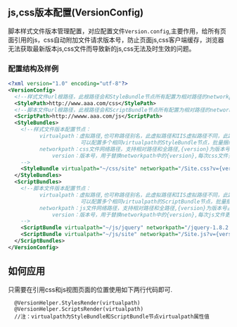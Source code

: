 ## js,css版本配置(VersionConfig)

脚本样式文件版本管理配置，对应配置文件```Version.config```,主要作用，给所有页面引用的js，css自动附加文件请求版本号，防止页面js,css客户端缓存，浏览器无法获取最新版本js,css文件而导致新的js,css无法及时生效的问题。

### 配置结构及样例
```xml
<?xml version="1.0" encoding="utf-8"?>
<VersionConfig>
  <!--样式文件url根路径，此根路径会和StyleBundle节点所有配置为相对路径的networkpath属性值进行拼接，得到每个css的完全请求路径-->
  <StylePath>http://www.aaa.com/css</StylePath>
  <!--脚本文件url根路径，此根路径会和ScriptBundle节点所有配置为相对路径的networkpath属性值进行拼接,得到每个js的完全请求路径-->
  <ScriptPath>http://wwww.aaa.com/js</ScriptPath>
  <StyleBundles>
    <!--样式文件版本配置节点：
          virtualpath：虚拟路径,也可称路径别名，此虚拟路径和IIS虚拟路径不同，此路径可任意定义，
                       可以配置多个相同virtualpath的StyleBundle节点，批量捆绑下载一组css
          networkpath：css文件网络路径，支持相对路径和全路径,{version}为版本号占位参数
              version：版本号，用于替换networkpath中的{version},每次css文件更新则需要更改其版本号
    -->
    <StyleBundle virtualpath="~/css/site" networkpath="/Site.css?v={version}" version="1.0.0"/>
  </StyleBundles>
  <ScriptBundles>
    <!--脚本文件版本配置节点：
          virtualpath：虚拟路径,也可称路径别名，此虚拟路径和IIS虚拟路径不同，此路径可任意定义，
                       可以配置多个相同virtualpath的ScriptBundle节点，批量捆绑下载一组js
          networkpath：js文件网络路径，支持相对路径和全路径,{version}为版本号占位参数
              version：版本号，用于替换networkpath中的{version},每次js文件更新则需要更改其版本号
    -->
    <ScriptBundle virtualpath="~/js/jquery" networkpath="/jquery-1.8.2.js?v={version}" version="1.8.2"/>
    <ScriptBundle virtualpath="~/js/site" networkpath="/Site.js?v={version}" version="1.0.0"/>
  </ScriptBundles>
</VersionConfig>
```

## 如何应用
   只需要在引用css和js视图页面的位置使用如下两行代码即可.
   
      @VersionHelper.StylesRender(virtualpath)
      @VersionHelper.ScriptsRender(virtualpath)
      //注：virtualpath为StyleBundle和ScriptBundle节点virtualpath属性值
